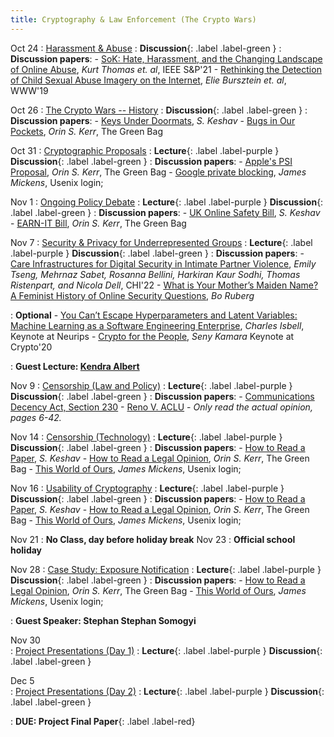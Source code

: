 ```yaml
---
title: Cryptography & Law Enforcement (The Crypto Wars)
---
```


Oct 24 
: [Harassment & Abuse](#)
  : **Discussion**{: .label .label-green }
: **Discussion papers**:
    -  [SoK: Hate, Harassment, and the Changing Landscape of Online Abuse](https://research.google/pubs/pub49786/), _Kurt Thomas et. al_, IEEE S&P'21 
    -  [Rethinking the Detection of Child Sexual
Abuse Imagery on the Internet](https://storage.googleapis.com/pub-tools-public-publication-data/pdf/b6555a1018a750f39028005bfdb9f35eaee4b947.pdf), _Elie Bursztein et. al_, WWW'19


Oct 26 
: [The Crypto Wars -- History](#)
  : **Discussion**{: .label .label-green }
: **Discussion papers**:
    -  [Keys Under Doormats](https://web.stanford.edu/class/ee384m/Handouts/HowtoReadPaper.pdf), _S. Keshav_
    -  [Bugs in Our Pockets](http://www.greenbag.org/v11n1/v11n1_kerr.pdf), _Orin S. Kerr_, The Green Bag

Oct 31 
: [Cryptographic Proposals](#)
  : **Lecture**{: .label .label-purple } **Discussion**{: .label .label-green }
: **Discussion papers**:
    -  [Apple's PSI Proposal](http://www.greenbag.org/v11n1/v11n1_kerr.pdf), _Orin S. Kerr_, The Green Bag
    -  [Google private blocking](https://www.usenix.org/system/files/1401_08-12_mickens.pdf), _James Mickens_, Usenix login;

Nov 1 
: [Ongoing Policy Debate](#)
  : **Lecture**{: .label .label-purple } **Discussion**{: .label .label-green }
: **Discussion papers**:
    -  [UK Online Safety Bill](https://web.stanford.edu/class/ee384m/Handouts/HowtoReadPaper.pdf), _S. Keshav_
    -  [EARN-IT Bill](http://www.greenbag.org/v11n1/v11n1_kerr.pdf), _Orin S. Kerr_, The Green Bag

Nov 7 
: [Security & Privacy for Underrepresented Groups](#)
  : **Lecture**{: .label .label-purple } **Discussion**{: .label .label-green }
: **Discussion papers**:
    -  [Care Infrastructures for Digital Security in Intimate Partner Violence](https://www.ipvtechresearch.org/_files/ugd/884c63_60bad8c4a8e1421eaefef28f0ca5c70a.pdf), _Emily Tseng, Mehrnaz Sabet, Rosanna Bellini, Harkiran Kaur Sodhi, Thomas Ristenpart, and Nicola Dell_, CHI'22
    -  [What is Your Mother’s Maiden Name? A Feminist History of Online Security Questions](https://perma.cc/668W-55D6), _Bo Ruberg_

: **Optional** 
    -  [You Can’t Escape Hyperparameters and Latent Variables: Machine Learning as a Software Engineering Enterprise](https://nips.cc/virtual/2020/public/invited_16166.html), _Charles Isbell_, Keynote at Neurips
    -  [Crypto for the People](https://www.youtube.com/watch?v=Ygq9ci0GFhA), _Seny Kamara_ Keynote at Crypto'20

: **Guest Lecture: [Kendra Albert](https://kendraalbert.com/)**

Nov 9 
: [Censorship (Law and Policy)](#)
  : **Lecture**{: .label .label-purple } **Discussion**{: .label .label-green }
: **Discussion papers**:
    -  [Communications Decency Act, Section 230](https://www.law.cornell.edu/uscode/text/47/230)
    -  [Reno V. ACLU](https://supreme.justia.com/cases/federal/us/521/844/case.pdf) 
        - _Only read the actual opinion, pages 6-42._

Nov 14 
: [Censorship (Technology)](#)
  : **Lecture**{: .label .label-purple } **Discussion**{: .label .label-green }
: **Discussion papers**:
    -  [How to Read a Paper](https://web.stanford.edu/class/ee384m/Handouts/HowtoReadPaper.pdf), _S. Keshav_
    -  [How to Read a Legal Opinion](http://www.greenbag.org/v11n1/v11n1_kerr.pdf), _Orin S. Kerr_, The Green Bag
    -  [This World of Ours](https://www.usenix.org/system/files/1401_08-12_mickens.pdf), _James Mickens_, Usenix login;


Nov 16 
: [Usability of Cryptography](#)
  : **Lecture**{: .label .label-purple } **Discussion**{: .label .label-green }
: **Discussion papers**:
    -  [How to Read a Paper](https://web.stanford.edu/class/ee384m/Handouts/HowtoReadPaper.pdf), _S. Keshav_
    -  [How to Read a Legal Opinion](http://www.greenbag.org/v11n1/v11n1_kerr.pdf), _Orin S. Kerr_, The Green Bag
    -  [This World of Ours](https://www.usenix.org/system/files/1401_08-12_mickens.pdf), _James Mickens_, Usenix login;


Nov 21 
: **No Class, day before holiday break**
Nov 23 
: **Official school holiday**

Nov 28 
: [Case Study: Exposure Notification](#)
  : **Lecture**{: .label .label-purple } **Discussion**{: .label .label-green }
: **Discussion papers**:
    -  [How to Read a Legal Opinion](http://www.greenbag.org/v11n1/v11n1_kerr.pdf), _Orin S. Kerr_, The Green Bag
    -  [This World of Ours](https://www.usenix.org/system/files/1401_08-12_mickens.pdf), _James Mickens_, Usenix login;

: **Guest Speaker: Stephan Stephan Somogyi**

Nov 30  
: [Project Presentations (Day 1)](#)
  : **Lecture**{: .label .label-purple } **Discussion**{: .label .label-green }

Dec 5  
: [Project Presentations (Day 2)](#)
  : **Lecture**{: .label .label-purple } **Discussion**{: .label .label-green }

: **DUE: Project Final Paper**{: .label .label-red} 

